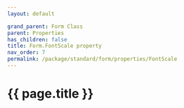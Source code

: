 ```yaml
---
layout: default

grand_parent: Form Class
parent: Properties
has_children: false
title: Form.FontScale property
nav_order: 7
permalink: /package/standard/form/properties/FontScale
---
```

# {{ page.title }}





